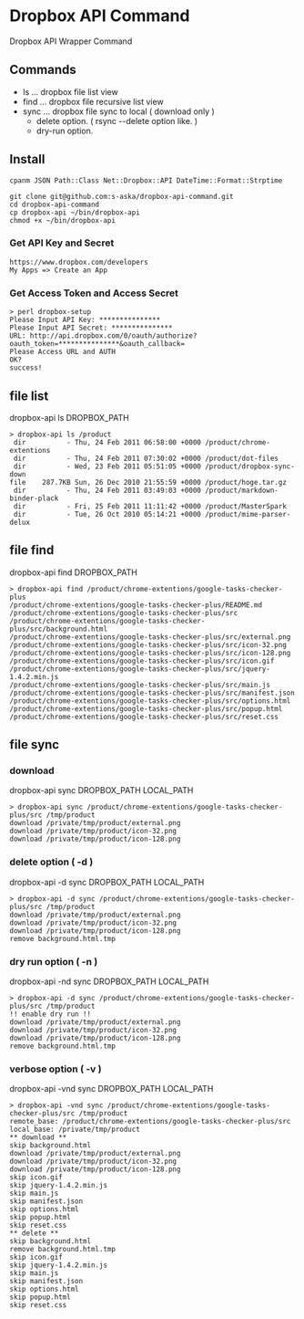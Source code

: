# Dropbox API Command

Dropbox API Wrapper Command

## Commands
- ls   ... dropbox file list view
- find ... dropbox file recursive list view
- sync ... dropbox file sync to local ( download only )
  - delete option. ( rsync --delete option like. )
  - dry-run option.

## Install

    cpanm JSON Path::Class Net::Dropbox::API DateTime::Format::Strptime
    
    git clone git@github.com:s-aska/dropbox-api-command.git
    cd dropbox-api-command
    cp dropbox-api ~/bin/dropbox-api
    chmod +x ~/bin/dropbox-api

### Get API Key and Secret

    https://www.dropbox.com/developers
    My Apps => Create an App

### Get Access Token and Access Secret

    > perl dropbox-setup
    Please Input API Key: ***************
    Please Input API Secret: ***************
    URL: http://api.dropbox.com/0/oauth/authorize?oauth_token=***************&oauth_callback=
    Please Access URL and AUTH
    OK?
    success!

## file list

dropbox-api ls DROPBOX_PATH

    > dropbox-api ls /product
     dir          - Thu, 24 Feb 2011 06:58:00 +0000 /product/chrome-extentions
     dir          - Thu, 24 Feb 2011 07:30:02 +0000 /product/dot-files
     dir          - Wed, 23 Feb 2011 05:51:05 +0000 /product/dropbox-sync-down
    file    287.7KB Sun, 26 Dec 2010 21:55:59 +0000 /product/hoge.tar.gz
     dir          - Thu, 24 Feb 2011 03:49:03 +0000 /product/markdown-binder-plack
     dir          - Fri, 25 Feb 2011 11:11:42 +0000 /product/MasterSpark
     dir          - Tue, 26 Oct 2010 05:14:21 +0000 /product/mime-parser-delux

## file find

dropbox-api find DROPBOX_PATH

    > dropbox-api find /product/chrome-extentions/google-tasks-checker-plus
    /product/chrome-extentions/google-tasks-checker-plus/README.md
    /product/chrome-extentions/google-tasks-checker-plus/src
    /product/chrome-extentions/google-tasks-checker-plus/src/background.html
    /product/chrome-extentions/google-tasks-checker-plus/src/external.png
    /product/chrome-extentions/google-tasks-checker-plus/src/icon-32.png
    /product/chrome-extentions/google-tasks-checker-plus/src/icon-128.png
    /product/chrome-extentions/google-tasks-checker-plus/src/icon.gif
    /product/chrome-extentions/google-tasks-checker-plus/src/jquery-1.4.2.min.js
    /product/chrome-extentions/google-tasks-checker-plus/src/main.js
    /product/chrome-extentions/google-tasks-checker-plus/src/manifest.json
    /product/chrome-extentions/google-tasks-checker-plus/src/options.html
    /product/chrome-extentions/google-tasks-checker-plus/src/popup.html
    /product/chrome-extentions/google-tasks-checker-plus/src/reset.css

## file sync

### download

dropbox-api sync DROPBOX_PATH LOCAL_PATH

    > dropbox-api sync /product/chrome-extentions/google-tasks-checker-plus/src /tmp/product
    download /private/tmp/product/external.png
    download /private/tmp/product/icon-32.png
    download /private/tmp/product/icon-128.png

### delete option ( -d )

dropbox-api -d sync DROPBOX_PATH LOCAL_PATH

    > dropbox-api -d sync /product/chrome-extentions/google-tasks-checker-plus/src /tmp/product
    download /private/tmp/product/external.png
    download /private/tmp/product/icon-32.png
    download /private/tmp/product/icon-128.png
    remove background.html.tmp

### dry run option ( -n )

dropbox-api -nd sync DROPBOX_PATH LOCAL_PATH

    > dropbox-api -d sync /product/chrome-extentions/google-tasks-checker-plus/src /tmp/product
    !! enable dry run !!
    download /private/tmp/product/external.png
    download /private/tmp/product/icon-32.png
    download /private/tmp/product/icon-128.png
    remove background.html.tmp

### verbose option ( -v )

dropbox-api -vnd sync DROPBOX_PATH LOCAL_PATH

    > dropbox-api -vnd sync /product/chrome-extentions/google-tasks-checker-plus/src /tmp/product
    remote_base: /product/chrome-extentions/google-tasks-checker-plus/src
    local_base: /private/tmp/product
    ** download **
    skip background.html
    download /private/tmp/product/external.png
    download /private/tmp/product/icon-32.png
    download /private/tmp/product/icon-128.png
    skip icon.gif
    skip jquery-1.4.2.min.js
    skip main.js
    skip manifest.json
    skip options.html
    skip popup.html
    skip reset.css
    ** delete **
    skip background.html
    remove background.html.tmp
    skip icon.gif
    skip jquery-1.4.2.min.js
    skip main.js
    skip manifest.json
    skip options.html
    skip popup.html
    skip reset.css

